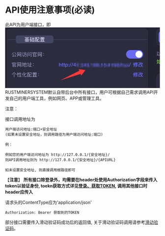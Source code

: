 # API使用注意事项(必读)

此API为用户端接口，即![](<../../.gitbook/assets/image (1).png>)RUSTMINERSYSTEM默认自带后台中所有接口，用户可根据自己需求调用API开发自己的用户端工具，例如网页、APP或管理工具。



注意：



接口调用地址为

```
用户端访问地址:端口+安全地址
(如果未设置安全地址，则调用路径为用户端访问地址:端口)

例：

例如您的用户端访问地址为 http://127.0.0.1/{安全地址}/
则API调用地址则为 http://127.0.0.1/{安全地址}/{APIURL}

如未设置安全地址, 则直接调用根路径即可
```



【**注意**】 **所有接口除登录外，均需要在header处使用Authorization字段来传入token以验证身份, toekn获取方式详见**[**登录、获取TOKEN**](deng-lu-huo-qu-token-huo-qu-yan-zheng-ma.md)**,   调用其他接口时header应传入**

请求头的ContentType应为'application/json'

```
Authorization: Bearer 获取到的TOKEN
```



部分接口需要传入滑动验证码成功后的返回值,   关于滑动验证码调用请参考[滑动验证码](https://app.gitbook.com/o/pfN2ar9xHCUwr1hvPOaW/s/vloF7G6sH3tpG6N1g75q/~/changes/30/zi-jian-kuang-chi-jie-dian/kuang-chi-jie-dian-yong-hu-duan-api/diao-yong-huo-qu-hua-dong-yan-zheng-ma)。

